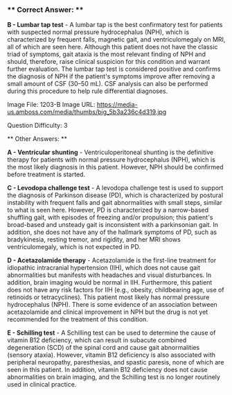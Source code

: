 ### ** Correct Answer: **

**B - Lumbar tap test** - A lumbar tap is the best confirmatory test for patients with suspected normal pressure hydrocephalus (NPH), which is characterized by frequent falls, magnetic gait, and ventriculomegaly on MRI, all of which are seen here. Although this patient does not have the classic triad of symptoms, gait ataxia is the most relevant finding of NPH and should, therefore, raise clinical suspicion for this condition and warrant further evaluation. The lumbar tap test is considered positive and confirms the diagnosis of NPH if the patient's symptoms improve after removing a small amount of CSF (30–50 mL). CSF analysis can also be performed during this procedure to help rule differential diagnoses.

Image File: 1203-B
Image URL: https://media-us.amboss.com/media/thumbs/big_5b3a236c4d319.jpg

Question Difficulty: 3

** Other Answers: **

**A - Ventricular shunting** - Ventriculoperitoneal shunting is the definitive therapy for patients with normal pressure hydrocephalus (NPH), which is the most likely diagnosis in this patient. However, NPH should be confirmed before treatment is started.

**C - Levodopa challenge test** - A levodopa challenge test is used to support the diagnosis of Parkinson disease (PD), which is characterized by postural instability with frequent falls and gait abnormalities with small steps, similar to what is seen here. However, PD is characterized by a narrow-based shuffling gait, with episodes of freezing and/or propulsion; this patient's broad-based and unsteady gait is inconsistent with a parkinsonian gait. In addition, she does not have any of the hallmark symptoms of PD, such as bradykinesia, resting tremor, and rigidity, and her MRI shows ventriculomegaly, which is not expected in PD.

**D - Acetazolamide therapy** - Acetazolamide is the first-line treatment for idiopathic intracranial hypertension (IIH), which does not cause gait abnormalities but manifests with headaches and visual disturbances. In addition, brain imaging would be normal in IIH. Furthermore, this patient does not have any risk factors for IIH (e.g., obesity, childbearing age, use of retinoids or tetracyclines). This patient most likely has normal pressure hydrocephalus (NPH). There is some evidence of an association between acetazolamide and clinical improvement in NPH but the drug is not yet recommended for the treatment of this condition.

**E - Schilling test** - A Schilling test can be used to determine the cause of vitamin B12 deficiency, which can result in subacute combined degeneration (SCD) of the spinal cord and cause gait abnormalities (sensory ataxia). However, vitamin B12 deficiency is also associated with peripheral neuropathy, paresthesias, and spastic paresis, none of which are seen in this patient. In addition, vitamin B12 deficiency does not cause abnormalities on brain imaging, and the Schilling test is no longer routinely used in clinical practice.

